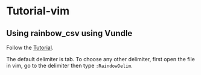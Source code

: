 # Tutorial-vim

## Using rainbow_csv using Vundle
Follow the [Tutorial](https://vimawesome.com/plugin/rainbow-csv).

The default delimiter is tab. To choose any other delimiter, first open the file in vim, go to the delimiter then type `:RaindowDelim`.
